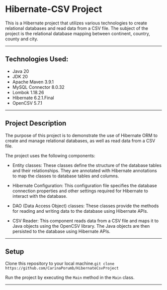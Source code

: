 # Hibernate-CSV Project

This is a Hibernate project that utilizes various technologies to create relational databases and read data from a CSV
file.
The subject of the project is the relational database mapping between continent, country, county and city.

---

## Technologies Used:

* Java 20
* JDK 20
* Apache Maven 3.9.1
* MySQL Connector 8.0.32
* Lombok 1.18.26
* Hibernate 6.2.1.Final
* OpenCSV 5.7.1

---

## Project Description

The purpose of this project is to demonstrate the use of Hibernate ORM to create and manage relational databases,
as well as read data from a CSV file.

The project uses the following components:

* Entity classes: These classes define the structure of the database tables and their relationships.
  They are annotated with Hibernate annotations to map the classes to database tables and columns.


* Hibernate Configuration: This configuration file specifies the database connection properties and other settings
  required for Hibernate to interact with the database.


* DAO (Data Access Object) classes: These classes provide the methods for reading and writing data to the database using
  Hibernate APIs.


* CSV Reader: This component reads data from a CSV file and maps it to Java objects using the OpenCSV library.
  The Java objects are then persisted to the database using Hibernate APIs.

---

## Setup

Clone this repository to your local machine.`git clone https://github.com/CarinaPorumb/HibernateCsvProject `


Run the project by executing the `Main` method in the `Main` class.

---